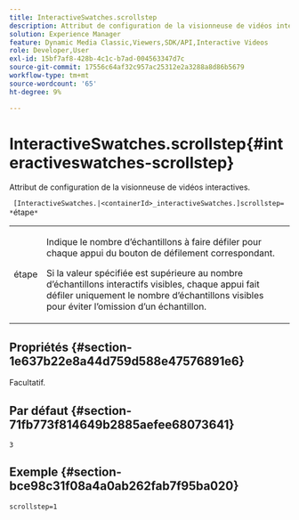 ```yaml
---
title: InteractiveSwatches.scrollstep
description: Attribut de configuration de la visionneuse de vidéos interactives.
solution: Experience Manager
feature: Dynamic Media Classic,Viewers,SDK/API,Interactive Videos
role: Developer,User
exl-id: 15bf7af8-428b-4c1c-b7ad-004563347d7c
source-git-commit: 17556c64af32c957ac25312e2a3288a8d86b5679
workflow-type: tm+mt
source-wordcount: '65'
ht-degree: 9%

---
```


# InteractiveSwatches.scrollstep{#interactiveswatches-scrollstep}

Attribut de configuration de la visionneuse de vidéos interactives.

` [InteractiveSwatches.|<containerId>_interactiveSwatches.]scrollstep= *`étape`*`

<table id="table_441553CD34C94A58A9D7CBF772DEDDB6"> 
 <tbody> 
  <tr> 
   <td colname="col1"> <p> <span class="codeph"><span class="varname"> étape</span></span> </p> </td> 
   <td colname="col2"> <p>Indique le nombre d’échantillons à faire défiler pour chaque appui du bouton de défilement correspondant. </p> <p>Si la valeur spécifiée est supérieure au nombre d’échantillons interactifs visibles, chaque appui fait défiler uniquement le nombre d’échantillons visibles pour éviter l’omission d’un échantillon. </p> </td> 
  </tr> 
 </tbody> 
</table>

## Propriétés {#section-1e637b22e8a44d759d588e47576891e6}

Facultatif.

## Par défaut {#section-71fb773f814649b2885aefee68073641}

`3`

## Exemple {#section-bce98c31f08a4a0ab262fab7f95ba020}

```
scrollstep=1
```
